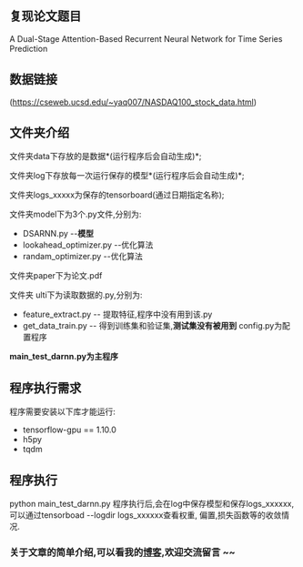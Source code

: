 ## 复现论文题目
A Dual-Stage Attention-Based Recurrent Neural Network for Time Series Prediction

## 数据链接
(https://cseweb.ucsd.edu/~yaq007/NASDAQ100_stock_data.html)

## 文件夹介绍
文件夹data下存放的是数据*(运行程序后会自动生成)*;

文件夹log下存放每一次运行保存的模型*(运行程序后会自动生成)*;

文件夹logs_xxxxx为保存的tensorboard(通过日期指定名称);

文件夹model下为3个.py文件,分别为:
- DSARNN.py  --**模型**
- lookahead_optimizer.py  --优化算法
- randam_optimizer.py   --优化算法

文件夹paper下为论文.pdf

文件夹 ulti下为读取数据的.py,分别为:
- feature_extract.py  -- 提取特征,程序中没有用到该.py
- get_data_train.py   -- 得到训练集和验证集,**测试集没有被用到**
config.py为配置程序

**main_test_darnn.py为主程序**       
## 程序执行需求
程序需要安装以下库才能运行:
- tensorflow-gpu == 1.10.0
- h5py
- tqdm

## 程序执行
python main_test_darnn.py
程序执行后,会在log中保存模型和保存logs_xxxxxx,可以通过tensorboad --logdir logs_xxxxxx查看权重,
偏置,损失函数等的收敛情况.

### 关于文章的简单介绍,可以看我的[博客](https://www.jianshu.com/p/cb9767ce73f0),欢迎交流留言 ~~
